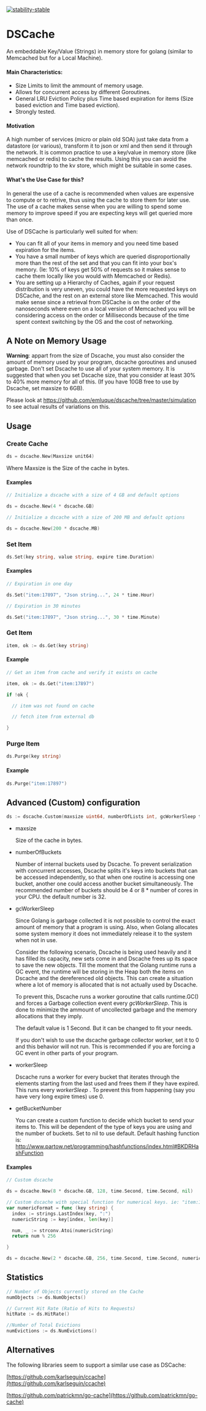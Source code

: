 [![stability-stable](https://img.shields.io/badge/stability-stable-green.svg)](https://github.com/emersion/stability-badges#stable)

# DSCache

An embeddable Key/Value (Strings) in memory store for golang (similar to Memcached but for a Local Machine).

#### Main Characteristics:

  - Size Limits to limit the ammount of memory usage.
  - Allows for concurrent access by different Goroutines.
  - General LRU Eviction Policy plus Time based expiration for items (Size based eviction and Time based eviction).
  - Strongly tested.

#### Motivation

A high number of services (micro or plain old SOA) just take data from a datastore (or various), transform it to json or xml and then send it through the network. It is common practice to use a key/value in memory store (like memcached or redis) to cache the results. Using this you can avoid the network roundtrip to the kv store, which might be suitable in some cases.

#### What's the Use Case for this?

In general the use of a cache is recommended when values are expensive to compute or to retrive, thus using the cache to store them for later use. The use of a cache makes sense when you are willing to spend some memory to improve speed if you are expecting keys will get queried more than once.

Use of DSCache is particularly well suited for when:
  - You can fit all of your items in memory and you need time based expiration for the items.
  - You have a small number of keys which are queried disproportionally more than the rest of the set and that you can fit into your box's memory. (Ie: 10% of keys get 50% of requests so it makes sense to cache them locally like you would with Memcached or Redis).
  - You are setting up a Hierarchy of Caches, again if your request distribution is very uneven, you could have the more requested keys on DSCache, and the rest on an external store like Memcached. This would make sense since a retrieval from DSCache is on the order of the nanoseconds where even on a local version of Memcached you will be considering access on the order or Milliseconds because of the time spent context switching by the OS and the cost of networking. 


## A Note on Memory Usage

__Warning__: appart from the size of Dscache, you must also consider the amount of memory used by your program, dscache goroutines and unused garbage. Don't set Dscache to use all of your system memory. It is suggested that when you set Dscache size, that you consider at least 30% to 40% more memory for all of this. (If you have 10GB free to use by Dscache, set maxsize to 6GB).

Please look at https://github.com/emluque/dscache/tree/master/simulation to see actual results of variations on this.

## Usage

### Create Cache

```go
ds = dscache.New(Maxsize unit64)
```

  Where Maxsize is the Size of the cache in bytes.

#### Examples
```go
// Initialize a dscache with a size of 4 GB and default options

ds = dscache.New(4 * dscache.GB)

// Initialize a dscache with a size of 200 MB and default options

ds = dscache.New(200 * dscache.MB)
```


### Set Item

```go
ds.Set(key string, value string, expire time.Duration)
```

#### Examples
```go
// Expiration in one day

ds.Set("item:17897", "Json string...", 24 * time.Hour)

// Expiration in 30 minutes

ds.Set("item:17897", "Json string...", 30 * time.Minute)
```

### Get Item

```go
item, ok := ds.Get(key string)
```

#### Example
```go
// Get an item from cache and verify it exists on cache

item, ok := ds.Get("item:17897")

if !ok {

  // item was not found on cache

  // fetch item from external db

}
```

### Purge Item

```go
ds.Purge(key string)
```

#### Example

```go
ds.Purge("item:17897")
```

## Advanced (Custom) configuration

```go
ds := dscache.Custom(maxsize uint64, numberOfLists int, gcWorkerSleep time.Duration, workerSleep time.Duration, getListNumber func(string) int)
```

- maxsize

    Size of the cache in bytes.
- numberOfBuckets

    Number of internal buckets used by Dscache. To prevent serialization with concurrent accesses, Dscache splits it's keys into buckets that can be accessed independently, so that when one routine is accessing one bucket, another one could access another bucket simultaneously. The recommended number of buckets should be 4 or 8 * number of cores in your CPU. the default number is 32.
- gcWorkerSleep  

    Since Golang is garbage collected it is not possible to control the exact amount of memory that a program is using. Also, when Golang allocates some system memory it does not immediately release it to the system when not in use.

    Consider the following scenario, Dscache is being used heavily and it has filled its capacity, new sets come in and Dscache frees up its space to save the new objects. Till the moment that the Golang runtime runs a GC event, the runtime will be storing in the Heap both the items on Dscache and the dereferenced old objects. This can create a situation where a lot of memory is allocated that is not actually used by Dscache.

    To prevent this, Dscache runs a worker goroutine that calls runtime.GC() and forces a Garbage collection event every _gcWorkerSleep_. This is done to minimize the ammount of uncollected garbage and the memory allocations that they imply.

    The default value is 1 Second. But it can be changed to fit your needs.

    If you don't wish to use the dscache garbage collector worker, set it to 0 and this behavior will not run. This is recommended if you are forcing a GC event in other parts of your program.
- workerSleep

  Dscache runs a worker for every bucket that iterates through the elements starting from the last used and frees them if they have expired. This runs every _workerSleep_ . To prevent this from happening (say you have very long expire times) use 0.
- getBucketNumber

  You can create a custom function to decide which bucket to send your items to. This will be dependent of the type of keys you are using and the number of buckets. Set to nil to use default. Default hashing function is: http://www.partow.net/programming/hashfunctions/index.html#BKDRHashFunction
 
#### Examples
```go
// Custom dscache

ds = dscache.New(8 * dscache.GB, 128, time.Second, time.Second, nil)

// Custom dscache with special function for numerical keys. ie: "item:187896"
var numericFormat = func (key string) {
  index := strings.LastIndex(key, ":")
  numericString := key[index, len(key)]

  num, _ := strconv.Atoi(numericString)
  return num % 256

}

ds = dscache.New(2 * dscache.GB, 256, time.Second, time.Second, numericFormat)
```

## Statistics
```go
// Number of Objects currently stored on the Cache
numObjects := ds.NumObjects()

// Current Hit Rate (Ratio of Hits to Requests)
hitRate := ds.HitRate()

//Number of Total Evictions
numEvictions := ds.NumEvictions()


```

## Alternatives

The following libraries seem to support a similar use case as DSCache:

[https://github.com/karlseguin/ccache](https://github.com/karlseguin/ccache)

[https://github.com/patrickmn/go-cache](https://github.com/patrickmn/go-cache)
